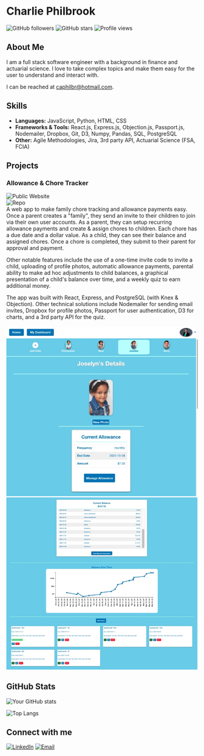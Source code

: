 # Charlie Philbrook

![GitHub followers](https://img.shields.io/github/followers/caphilbr?style=social)
![GitHub stars](https://img.shields.io/github/stars/caphilbr?style=social)
![Profile views](https://komarev.com/ghpvc/?username=caphilbr&color=blue)

## About Me

I am a full stack software engineer with a background in finance and actuarial science. I love to take complex topics and make them easy for the user to understand and interact with.

I can be reached at caphilbr@hotmail.com.

## Skills

- **Languages:** JavaScript, Python, HTML, CSS
- **Frameworks & Tools:** React.js, Express.js, Objection.js, Passport.js, Nodemailer, Dropbox, Git, D3, Numpy, Pandas, SQL, PostgreSQL
- **Other:** Agile Methodologies, Jira, 3rd party API, Actuarial Science (FSA, FCIA)

## Projects

### Allowance & Chore Tracker
![Public Website](https://allowance-chore-tracker-46cd68f48ad0.herokuapp.com/)<br/>
![Repo](https://github.com/caphilbr/allowance-chore-tracker)<br/>
A web app to make family chore tracking and allowance payments easy. Once a parent creates a "family", they send an invite to their children to join via their own user accounts. As a parent, they can setup recurring allowance payments and create & assign chores to children. Each chore has a due date and a dollar value. As a child, they can see their balance and assigned chores. Once a chore is completed, they submit to their parent for approval and payment.

Other notable features include the use of a one-time invite code to invite a child, uploading of profile photos, automatic allowance payments, parental ability to make ad hoc adjustments to child balances, a graphical presentation of a child's balance over time, and a weekly quiz to earn additional money.

The app was built with React, Express, and PostgreSQL (with Knex & Objection). Other technical solutions include Nodemailer for sending email invites, Dropbox for profile photos, Passport for user authentication, D3 for charts, and a 3rd party API for the quiz.<br/><br/>
![screenshot 1](https://github.com/caphilbr/allowance-chore-tracker/blob/main/screen1.jpeg)
![screenshot 2](https://github.com/caphilbr/allowance-chore-tracker/blob/main/screen2.jpeg)

## GitHub Stats

![Your GitHub stats](https://github-readme-stats.vercel.app/api?username=caphilbr&show_icons=true&theme=radical)

![Top Langs](https://github-readme-stats.vercel.app/api/top-langs/?username=caphilbr&layout=compact&theme=radical)

## Connect with me

[![LinkedIn](https://img.shields.io/badge/LinkedIn-blue?style=flat&logo=linkedin&labelColor=blue)](https://www.linkedin.com/in/charlie-philbrook)
[![Email](https://img.shields.io/badge/Email-blue?style=flat&logo=gmail&labelColor=blue)](mailto:caphilbr@hotmail.com)
